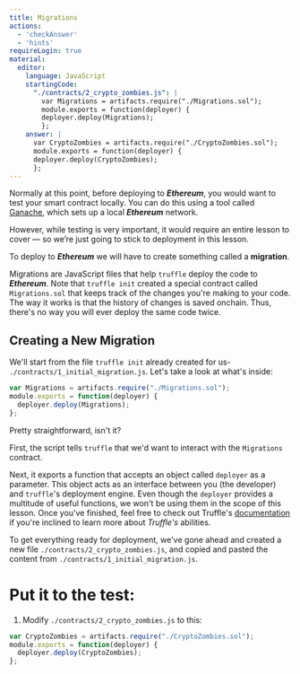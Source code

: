 ```yaml
---
title: Migrations
actions:
  - 'checkAnswer'
  - 'hints'
requireLogin: true
material:
  editor:
    language: JavaScript
    startingCode:
      "./contracts/2_crypto_zombies.js": |
        var Migrations = artifacts.require("./Migrations.sol");
        module.exports = function(deployer) {
        deployer.deploy(Migrations);
        };
    answer: |
      var CryptoZombies = artifacts.require("./CryptoZombies.sol");
      module.exports = function(deployer) {
      deployer.deploy(CryptoZombies);
      };
---
```


Normally at this point, before deploying to **_Ethereum_**, you would want to test your smart contract locally. You can do this using a tool called <a href="https://truffleframework.com/ganache" target=”_blank”>Ganache</a>, which sets up a local **_Ethereum_** network.

However, while testing is very important, it would require an entire lesson to cover — so we’re just going to stick to deployment in this lesson.

To deploy to **_Ethereum_** we will have to create something called a **migration**.

Migrations are JavaScript files that help `truffle` deploy the code to **_Ethereum_**. Note that `truffle init` created a special contract called `Migrations.sol` that keeps track of the changes you're making to your code. The way it works is that the history of changes is saved onchain. Thus, there's no way you will ever deploy the same code twice.

## Creating a New Migration

We'll start from the file `truffle init` already created for us- `./contracts/1_initial_migration.js`. Let's take a look at what's inside:

```javascript
var Migrations = artifacts.require("./Migrations.sol");
module.exports = function(deployer) {
  deployer.deploy(Migrations);
};
```

Pretty straightforward, isn't it?

First, the script tells `truffle` that we'd want to interact with the `Migrations` contract.

Next, it exports a function that accepts an object called `deployer` as a parameter. This object acts as an interface between you (the developer) and `truffle`'s deployment engine. Even though the `deployer` provides a multitude of useful functions, we won't be using them in the scope of this lesson. Once you've finished, feel free to check out Truffle's <a href="https://truffleframework.com/docs/truffle/getting-started/running-migrations" target=”_blank”>documentation</a> if you're inclined to learn more about _Truffle's_ abilities.

To get everything ready for deployment, we've gone ahead and created a new file `./contracts/2_crypto_zombies.js`, and copied and pasted the content from `./contracts/1_initial_migration.js`.

# Put it to the test:

1. Modify `./contracts/2_crypto_zombies.js` to this:

```JavaScript
var CryptoZombies = artifacts.require("./CryptoZombies.sol");
module.exports = function(deployer) {
  deployer.deploy(CryptoZombies);
};
```
